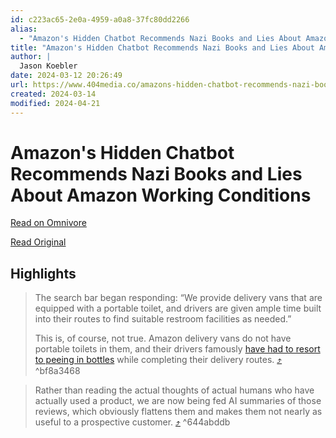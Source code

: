 ```yaml
---
id: c223ac65-2e0a-4959-a0a8-37fc80dd2266
alias:
  - "Amazon's Hidden Chatbot Recommends Nazi Books and Lies About Amazon Working Conditions"
title: "Amazon's Hidden Chatbot Recommends Nazi Books and Lies About Amazon Working Conditions"
author: |
  Jason Koebler
date: 2024-03-12 20:26:49
url: https://www.404media.co/amazons-hidden-chatbot-recommends-nazi-books-and-lies-about-amazon-working-conditions/
created: 2024-03-14
modified: 2024-04-21
---
```


# Amazon's Hidden Chatbot Recommends Nazi Books and Lies About Amazon Working Conditions

[Read on Omnivore](https://omnivore.app/me/amazon-s-hidden-chatbot-recommends-nazi-books-and-lies-about-ama-18e3458a895)

[Read Original](https://www.404media.co/amazons-hidden-chatbot-recommends-nazi-books-and-lies-about-amazon-working-conditions/)

## Highlights

> The search bar began responding: “We provide delivery vans that are equipped with a portable toilet, and drivers are given ample time built into their routes to find suitable restroom facilities as needed.” 
> 
> This is, of course, not true. Amazon delivery vans do not have portable toilets in them, and their drivers famously [have had to resort to peeing in bottles](https://www.vice.com/en/article/z348y9/amazon-drivers-are-still-peeing-in-bottles?ref=404media.co) while completing their delivery routes. [⤴️](https://omnivore.app/me/amazon-s-hidden-chatbot-recommends-nazi-books-and-lies-about-ama-18e3458a895#bf8a3468-e7f1-4cf9-b3c1-072ec77d0412)  ^bf8a3468

> Rather than reading the actual thoughts of actual humans who have actually used a product, we are now being fed AI summaries of those reviews, which obviously flattens them and makes them not nearly as useful to a prospective customer. [⤴️](https://omnivore.app/me/amazon-s-hidden-chatbot-recommends-nazi-books-and-lies-about-ama-18e3458a895#644abddb-169f-4fab-901e-ea042b0904ba)  ^644abddb

